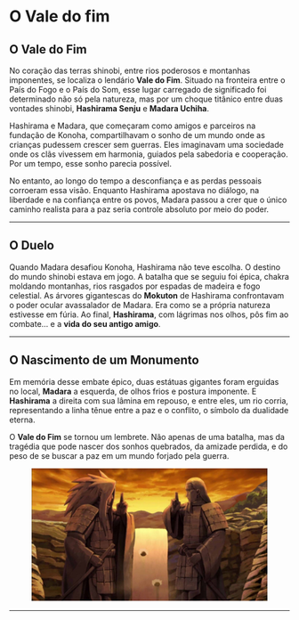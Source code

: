 # O Vale do fim

## O Vale do Fim

&#x20;No coração das terras shinobi, entre rios poderosos e montanhas imponentes, se localiza o lendário **Vale do Fim**. Situado na fronteira entre o País do Fogo e o País do Som, esse lugar carregado de significado foi determinado não só pela natureza, mas por um choque titânico entre duas vontades shinobi, **Hashirama Senju** e **Madara Uchiha**.

&#x20;Hashirama e Madara, que começaram como amigos e parceiros na fundação de Konoha, compartilhavam o sonho de um mundo onde as crianças pudessem crescer sem guerras. Eles imaginavam uma sociedade onde os clãs vivessem em harmonia, guiados pela sabedoria e cooperação. Por um tempo, esse sonho parecia possível.

&#x20;No entanto, ao longo do tempo a desconfiança e as perdas pessoais corroeram essa visão. Enquanto Hashirama apostava no diálogo, na liberdade e na confiança entre os povos, Madara passou a crer que o único caminho realista para a paz seria controle absoluto por meio do poder.

***

## O Duelo

&#x20;Quando Madara desafiou Konoha, Hashirama não teve escolha. O destino do mundo shinobi estava em jogo. A batalha que se seguiu foi épica, chakra moldando montanhas, rios rasgados por espadas de madeira e fogo celestial. As árvores gigantescas do **Mokuton** de Hashirama confrontavam o poder ocular avassalador de Madara. Era como se a própria natureza estivesse em fúria. Ao final, **Hashirama**, com lágrimas nos olhos, pôs fim ao combate… e a **vida do seu antigo amigo**.

***

## O Nascimento de um Monumento

&#x20;Em memória desse embate épico, duas estátuas gigantes foram erguidas no local, **Madara** a esquerda, de olhos frios e postura imponente. E **Hashirama** a direita com sua lâmina em repouso, e entre eles, um rio corria, representando a linha tênue entre a paz e o conflito, o símbolo da dualidade eterna.

&#x20;O **Vale do Fim** se tornou um lembrete. Não apenas de uma batalha, mas da tragédia que pode nascer dos sonhos quebrados, da amizade perdida, e do peso de se buscar a paz em um mundo forjado pela guerra.

<figure><img src="../../../.gitbook/assets/image (21).png" alt=""><figcaption></figcaption></figure>

***
